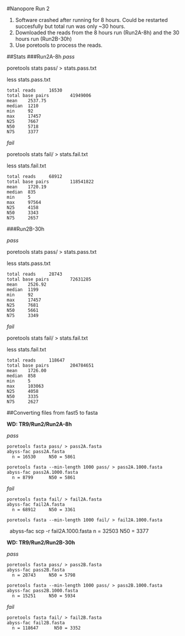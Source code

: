 #Nanopore Run 2
  
  1. Software crashed after running for 8 hours. Could be restarted succesfully but total run was only ~30 hours.
  2. Downloaded the reads from the 8 hours run (Run2A-8h) and the 30 hours run (Run2B-30h)
  3. Use poretools to process the reads.
  
##Stats
###Run2A-8h
*pass*

  poretools stats pass/ > stats.pass.txt
  
  less stats.pass.txt
    
    total reads     16530
    total base pairs        41949006
    mean    2537.75
    median  1210
    min     92
    max     17457
    N25     7667
    N50     5718
    N75     3377
    
*fail*

  poretools stats fail/ > stats.fail.txt
  
  less stats.fail.txt
  
    total reads     68912
    total base pairs        118541822
    mean    1720.19
    median  835
    min     5
    max     97564
    N25     4158
    N50     3343
    N75     2657

###Run2B-30h

*pass*

  poretools stats pass/ > stats.pass.txt
  
  less stats.pass.txt
  
    total reads     28743
    total base pairs        72631285
    mean    2526.92
    median  1199
    min     92
    max     17457
    N25     7681
    N50     5661
    N75     3349

*fail*

  poretools stats fail/ > stats.fail.txt
  
  less stats.fail.txt
    
    total reads     118647
    total base pairs        204784651
    mean    1726.00
    median  858
    min     5
    max     103063
    N25     4058
    N50     3335
    N75     2627

##Converting files from fast5 to fasta 

**WD: TR9/Run2/Run2A-8h**

*pass*

    poretools fasta pass/ > pass2A.fasta
    abyss-fac pass2A.fasta
      n = 16530     N50 = 5861

    poretools fasta --min-length 1000 pass/ > pass2A.1000.fasta
    abyss-fac pass2A.1000.fasta
      n = 8799      N50 = 5861

*fail*
    
    poretools fasta fail/ > fail2A.fasta
    abyss-fac fail2A.fasta
      n = 68912     N50 = 3361

    poretools fasta --min-length 1000 fail/ > fail2A.1000.fasta
    abyss-fac scp -r fail2A.1000.fasta
      n = 32503     N50 = 3377

**WD: TR9/Run2/Run2B-30h**

*pass*
    
    poretools fasta pass/ > pass2B.fasta
    abyss-fac pass2B.fasta
      n = 28743     N50 = 5798
      
    poretools fasta --min-length 1000 pass/ > pass2B.1000.fasta
    abyss-fac pass2B.1000.fasta
      n = 15251     N50 = 5934

*fail*

    poretools fasta fail/ > fail2B.fasta
    abyss-fac fail2B.fasta
      n = 118647      N50 = 3352
      
